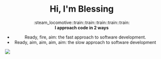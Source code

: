 <h1 align="center">Hi, I'm Blessing</h1>

<div align="center">
  :steam_locomotive::train::train::train::train::train:
</div>
<div align="center">
  <strong>I approach code in 2 ways</strong>
  <ul>
    <li>Ready, fire, aim: the fast approach to software development.</li>
     <li>Ready, aim, aim, aim, aim: the slow approach to software development</li>
    </ul>
</div>
<img src="https://miro.medium.com/max/1600/0*C-cPP9D2MIyeexAT.gif"/>

<br />
